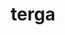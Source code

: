 ---
title: terga
meaning: back, back end
ch: body
pos: noun
stem: terg
genend: ae
abbgender: f.
abbgender2: fem.
gender: feminine
declension: first
---